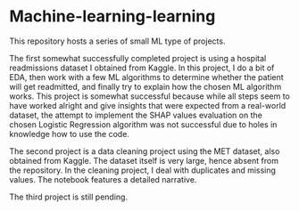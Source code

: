 # Machine-learning-learning

This repository hosts a series of small ML type of projects.

The first somewhat successfully completed project is using a hospital readmissions dataset I obtained from Kaggle. In this project, I do a bit of EDA, then work with a few ML algorithms to determine whether the patient will get readmitted, and finally try to explain how the chosen ML algorithm works. This project is somewhat successful because while all steps seem to have worked alright and give insights that were expected from a real-world dataset, the attempt to implement the SHAP values evaluation on the chosen Logistic Regression algorithm was not successful due to holes in knowledge how to use the code.

The second project is a data cleaning project using the MET dataset, also obtained from Kaggle. The dataset itself is very large, hence absent from the repository. In the cleaning project, I deal with duplicates and missing values. The notebook features a detailed narrative.

The third project is still pending.
